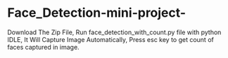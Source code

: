 # Face_Detection-mini-project-
Download The Zip File,
Run face_detection_with_count.py file with python IDLE,
It Will Capture Image Automatically,
Press esc key to get count of faces captured in image.
